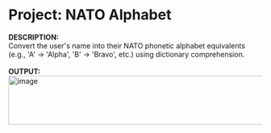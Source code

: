 # Project: NATO Alphabet 
__DESCRIPTION:__<br>
Convert the user's name into their NATO phonetic alphabet equivalents (e.g., 'A' -> 'Alpha', 'B' -> 'Bravo', etc.) using dictionary comprehension.
<br><br>
__OUTPUT:__
<br>
<img width="800" height="97" alt="image" src="https://github.com/user-attachments/assets/60865b9e-56eb-4903-b9de-d5ad4d2b3579" />

